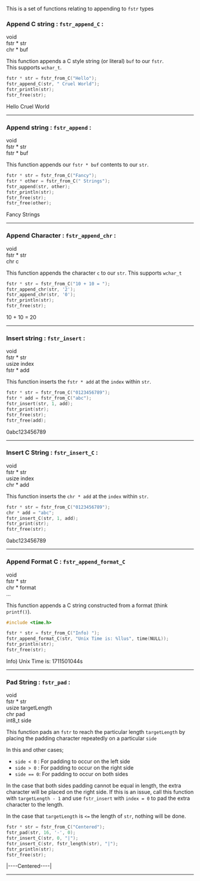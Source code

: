 <link rel="preconnect" href="https://fonts.googleapis.com">
<link rel="preconnect" href="https://fonts.gstatic.com" crossorigin>
<link href="https://fonts.googleapis.com/css2?family=Playfair+Display:ital,wght@0,400..900;1,400..900&display=swap" rel="stylesheet">

This is a set of functions relating to appending to `fstr` types

### Append C string : `fstr_append_C` :

<div class="arguments">
  <div class="ret">void</div>
  <div class="arg">fstr * str</div>
  <div class="arg">chr * buf</div>
</div>

This function appends a C style string (or literal) `buf` to our `fstr`.
<br/> This supports `wchar_t`.
<supwchr/>

```C
fstr * str = fstr_from_C("Hello");
fstr_append_C(str, " Cruel World");
fstr_println(str);
fstr_free(str);
```

<output>Hello Cruel World</output>

---

### Append string : `fstr_append` :

<div class="arguments">
  <div class="ret">void</div>
  <div class="arg">fstr * str</div>
  <div class="arg">fstr * buf</div>
</div>

This function appends our `fstr * buf` contents to our `str`.

```C
fstr * str = fstr_from_C("Fancy");
fstr * other = fstr_from_C(" Strings");
fstr_append(str, other);
fstr_println(str);
fstr_free(str);
fstr_free(other);
```

<output>Fancy Strings</output>

---
### Append Character : `fstr_append_chr` :

<div class="arguments">
  <div class="ret">void</div>
  <div class="arg">fstr * str</div>
  <div class="arg">chr c</div>
</div>

This function appends the character `c` to our `str`.
This supports `wchar_t`

```C
fstr * str = fstr_from_C("10 + 10 = ");
fstr_append_chr(str, '2');
fstr_append_chr(str, '0');
fstr_println(str);
fstr_free(str);
```
<output>10 + 10 = 20</output>

---
### Insert string : `fstr_insert` :
<div class="arguments">
<div class="ret">void</div>
<div class="arg">fstr * str</div>
<div class="arg">usize index</div>
<div class="arg">fstr * add</div>
</div>

This function inserts the `fstr * add` at the `index` within `str`.

```C
fstr * str = fstr_from_C("0123456789");
fstr * add = fstr_from_C("abc");
fstr_insert(str, 1, add);
fstr_print(str);
fstr_free(str);
fstr_free(add);
```
<output>0abc123456789</output>

---
### Insert C String : `fstr_insert_C` :
<div class="arguments">
<div class="ret">void</div>
<div class="arg">fstr * str</div>
<div class="arg">usize index</div>
<div class="arg">chr * add</div>
</div>

This function inserts the `chr * add` at the `index` within `str`.

```C
fstr * str = fstr_from_C("0123456789");
chr * add = "abc";
fstr_insert_C(str, 1, add);
fstr_print(str);
fstr_free(str);
```
<output>0abc123456789</output>

---

### Append Format C : `fstr_append_format_C`

<div class="arguments">
<div class="ret">void</div>
<div class="arg">fstr * str</div>
<div class="arg">chr * format</div>
<div class="arg">...</div>
</div>

This function appends a C string constructed from a format (think `printf()`). 

```C
#include <time.h>

fstr * str = fstr_from_C("Info) ");
fstr_append_format_C(str, "Unix Time is: %llus", time(NULL));
fstr_println(str);
fstr_free(str);
```
<output>Info) Unix Time is: 1711501044s</output>

---

### Pad String : `fstr_pad` :

<div class="arguments">
<div class="ret">void</div>
<div class="arg">fstr * str</div>
<div class="arg">usize targetLength</div>
<div class="arg">chr pad</div>
<div class="arg">int8_t side</div>
</div>

This function pads an `fstr` to reach the particular length `targetLength` by placing the padding character repeatedly on a particular `side`

In this and other cases;

- `side < 0` : For padding to occur on the left side
- `side > 0` : For padding to occur on the right side
- `side == 0`: For padding to occur on both sides

In the case that both sides padding cannot be equal in length, the extra character will be placed on the right side. If this is an issue, call this function with `targetLength - 1` and use `fstr_insert` with `index = 0` to pad the extra character to the length.

In the case that `targetLength` is `<=` the length of `str`, nothing will be done.

```C
fstr * str = fstr_from_C("Centered");
fstr_pad(str, 16, '-', 0);
fstr_insert_C(str, 0, "|");
fstr_insert_C(str, fstr_length(str), "|");
fstr_println(str);
fstr_free(str);
```
<output>|----Centered----|</output>

---